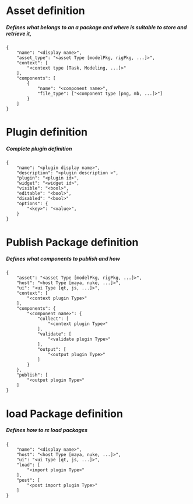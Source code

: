 
# Asset definition
##### Defines what belongs to an a package and where is suitable to store and retrieve it, 

    {
        "name": "<display name>",
        "asset_type": "<asset Type [modelPkg, rigPkg, ...]>",
        "context": [
            "<context type [Task, Modeling, ...]>"
        ],
        "components": [
            {
                "name": "<component name>",
                "file_type": ["<component type [png, mb, ...]>"]
            }
        ]
    }

# Plugin definition
##### Complete plugin definition  

    {
        "name": "<plugin display name>",
        "description": "<plugin description >",
        "plugin": "<plugin id>",
        "widget": "<widget id>",
        "visible": "<bool>",
        "editable": "<bool>",
        "disabled": "<bool>"
        "options": {
            "<key>": "<value>",
        }
    }

# Publish Package definition
##### Defines what components to publish and how

    {
        "asset": "<asset Type [modelPkg, rigPkg, ...]>",
        "host": "<host Type [maya, nuke, ...]>",
        "ui": "<ui Type [qt, js, ...]>",
        "context": [
            "<context plugin Type>"
        ],
        "components": {
            "<component name>": {
                "collect": [
                    "<context plugin Type>"
                ],
                "validate": [
                    "<validate plugin Type>"
                ],
                "output": [
                    "<output plugin Type>"
                ]
            }
        },
        "publish": [
            "<output plugin Type>"
        ]
    }

# load Package definition
##### Defines how to re load packages

    {
        "name": "<display name>",
        "host": "<host Type [maya, nuke, ...]>",
        "ui": "<ui Type [qt, js, ...]>",
        "load": [
            "<import plugin Type>"
        ],
        "post": [
            "<post import plugin Type>"
        ]
    }